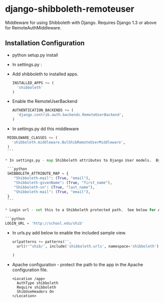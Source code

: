 django-shibboleth-remoteuser
============================

Middleware for using Shibboleth with Django.  Requires Django 1.3 or above for RemoteAuthMiddleware.

Installation Configuration
------
 * python setup.py install
 
 * In settings.py :
 
  * Add shibboleth to installed apps.  

    ```python
    INSTALLED_APPS += (
      'shibboleth'
    )
    ```

  * Enable the RemoteUserBackend
    
    ```python
    AUTHENTICATION_BACKENDS += (
      'django.contrib.auth.backends.RemoteUserBackend',
    )
    ```

  * In settings.py dd this middleware
   
   ```python
    MIDDLEWARE_CLASSES += (
      'shibboleth.middleware.BulShibRemoteUserMiddleware',
    )
    ```

  * In settings.py - map Shibboleth attributes to Django User models.  By default only the username will be pulled from the Shibboleth headers.

    ```python   
    SHIBBOLETH_ATTRIBUTE_MAP = {
       "Shibboleth-mail": (True, "email"),
       "Shibboleth-givenName": (True, "first_name"),
       "Shibboleth-sn": (True, "last_name"),
       "Shibboleth-mail": (True, "email"),
    }
    ```
    
  * Login url - set this to a Shibboleth protected path.  See below for Apache configuration.
   
   ```python
   LOGIN_URL = 'http://school.edu/shib'
   ```
 

 * In urls.py add below to enable the included sample view.

    ```python
    urlpatterns += patterns('',
      url(r'^shib/', include('shibboleth.urls', namespace='shibboleth')),
    
    )
    ```

 * Apache configuration - protect the path to the app in the Apache configuration file.
   
    ```    
    <Location /app>
      AuthType shibboleth
      Require shibboleth
      ShibUseHeaders On
    </Location>
    ```

